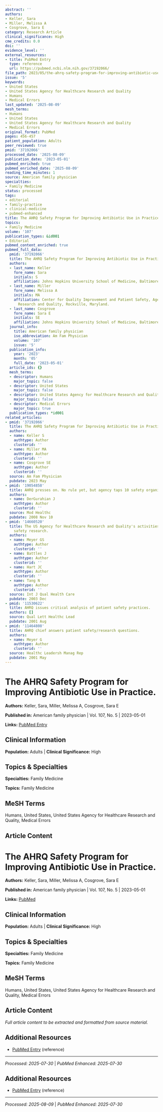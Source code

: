 ```yaml
---
abstract: ''
authors:
- Keller, Sara
- Miller, Melissa A
- Cosgrove, Sara E
category: Research Article
clinical_significance: High
cme_credits: 0.0
doi: ''
evidence_level: ''
external_resources:
- title: PubMed Entry
  type: reference
  url: https://pubmed.ncbi.nlm.nih.gov/37192066/
file_path: 2023/05/the-ahrq-safety-program-for-improving-antibiotic-use-in-prac.md
issue: '5'
keywords:
- United States
- United States Agency for Healthcare Research and Quality
- Humans
- Medical Errors
last_updated: '2025-08-09'
mesh_terms:
- Humans
- United States
- United States Agency for Healthcare Research and Quality
- Medical Errors
original_format: PubMed
pages: 456-457
patient_population: Adults
peer_reviewed: true
pmid: '37192066'
processed_date: '2025-08-09'
publication_date: '2023-05-01'
pubmed_enriched: true
pubmed_enriched_date: '2025-08-09'
reading_time_minutes: 1
source: American family physician
specialties:
- Family Medicine
status: processed
tags:
- editorial
- family-practice
- clinical-medicine
- pubmed-enhanced
title: The AHRQ Safety Program for Improving Antibiotic Use in Practice.
topics:
- Family Medicine
volume: '107'
publication_types: &id001
- Editorial
pubmed_content_enriched: true
pubmed_full_data:
  pmid: '37192066'
  title: The AHRQ Safety Program for Improving Antibiotic Use in Practice.
  authors:
  - last_name: Keller
    fore_name: Sara
    initials: S
    affiliation: Johns Hopkins University School of Medicine, Baltimore, Maryland.
  - last_name: Miller
    fore_name: Melissa A
    initials: MA
    affiliation: Center for Quality Improvement and Patient Safety, Agency for Healthcare
      Research and Quality, Rockville, Maryland.
  - last_name: Cosgrove
    fore_name: Sara E
    initials: SE
    affiliation: Johns Hopkins University School of Medicine, Baltimore, Maryland.
  journal_info:
    title: American family physician
    iso_abbreviation: Am Fam Physician
    volume: '107'
    issue: '5'
  publication_info:
    year: '2023'
    month: '05'
    full_date: '2023-05-01'
  article_ids: {}
  mesh_terms:
  - descriptor: Humans
    major_topic: false
  - descriptor: United States
    major_topic: false
  - descriptor: United States Agency for Healthcare Research and Quality
    major_topic: false
  - descriptor: Medical Errors
    major_topic: true
  publication_types: *id001
related_articles:
- pmid: '37192066'
  title: The AHRQ Safety Program for Improving Antibiotic Use in Practice.
  authors:
  - name: Keller S
    authtype: Author
    clusterid: ''
  - name: Miller MA
    authtype: Author
    clusterid: ''
  - name: Cosgrove SE
    authtype: Author
    clusterid: ''
  source: Am Fam Physician
  pubdate: 2023 May
- pmid: '19054858'
  title: AHRQ presses on. No rule yet, but agency taps 10 safety organizations.
  authors:
  - name: DerGurahian J
    authtype: Author
    clusterid: ''
  source: Mod Healthc
  pubdate: 2008 Nov 10
- pmid: '14660520'
  title: The US Agency for Healthcare Research and Quality's activities in patient
    safety research.
  authors:
  - name: Meyer GS
    authtype: Author
    clusterid: ''
  - name: Battles J
    authtype: Author
    clusterid: ''
  - name: Hart JC
    authtype: Author
    clusterid: ''
  - name: Tang N
    authtype: Author
    clusterid: ''
  source: Int J Qual Health Care
  pubdate: 2003 Dec
- pmid: '11530622'
  title: AHRQ issues critical analysis of patient safety practices.
  authors: []
  source: Qual Lett Healthc Lead
  pubdate: 2001 Aug
- pmid: '11464808'
  title: AHRQ chief answers patient safety/research questions.
  authors:
  - name: Meyer G
    authtype: Author
    clusterid: ''
  source: Healthc Leadersh Manag Rep
  pubdate: 2001 May
---
```


# The AHRQ Safety Program for Improving Antibiotic Use in Practice.

**Authors:** Keller, Sara, Miller, Melissa A, Cosgrove, Sara E

**Published in:** American family physician | Vol. 107, No. 5 | 2023-05-01

**Links:** [PubMed Entry](https://pubmed.ncbi.nlm.nih.gov/37192066/)

## Clinical Information

**Population:** Adults | **Clinical Significance:** High

## Topics & Specialties

**Specialties:** Family Medicine

**Topics:** Family Medicine

## MeSH Terms

Humans, United States, United States Agency for Healthcare Research and Quality, Medical Errors

## Article Content

# The AHRQ Safety Program for Improving Antibiotic Use in Practice.

**Authors:** Keller, Sara, Miller, Melissa A, Cosgrove, Sara E

**Published in:** American family physician | Vol. 107, No. 5 | 2023-05-01

**Links:** [PubMed](https://pubmed.ncbi.nlm.nih.gov/37192066/)

## Clinical Information

**Population:** Adults | **Clinical Significance:** High

## Topics & Specialties

**Specialties:** Family Medicine

**Topics:** Family Medicine

## MeSH Terms

Humans, United States, United States Agency for Healthcare Research and Quality, Medical Errors

## Article Content

*Full article content to be extracted and formatted from source material.*

## Additional Resources

- [PubMed Entry](https://pubmed.ncbi.nlm.nih.gov/37192066/) (reference)

---

*Processed: 2025-07-30* | *PubMed Enhanced: 2025-07-30*

## Additional Resources

- [PubMed Entry](https://pubmed.ncbi.nlm.nih.gov/37192066/) (reference)

---

*Processed: 2025-08-09* | *PubMed Enhanced: 2025-07-30*
